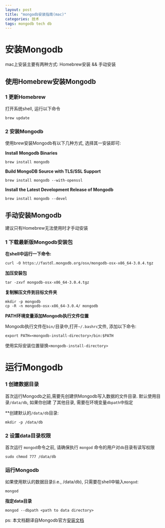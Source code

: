 ```yaml
---
layout: post
title: "mongodb安装指南(mac)" 
categories: 技术
tags: mongodb tech db
---
```


# 安装Mongodb

mac上安装主要有两种方式: Homebrew安装 && 手动安装

## 使用Homebrew安装Mongodb

### 1 更新Homebrew

打开系统shell, 运行以下命令

    brew update

### 2 安装Mongodb

使用brew安装Mongodb有以下几种方式, 选择其一安装即可:

**Install Mongodb Binaries**

    brew install mongodb

**Build MongoDB Source with TLS/SSL Support**

    brew install mongodb --with-openssl

**Install the Latest Development Release of Mongodb**

    brew install mongodb --devel


## 手动安装Mongodb

建议只有Homebrew无法使用时才手动安装

### 1 下载最新版Mongodb安装包

**在shell中运行一下命令:**

    curl -O https://fastdl.mongodb.org/osx/mongodb-osx-x86_64-3.0.4.tgz

**加压安装包**

    tar -zxvf mongodb-osx-x86_64-3.0.4.tgz

**复制解压文件到目标文件夹**

    mkdir -p mongodb
    cp -R -n mongodb-osx-x86_64-3.0.4/ mongodb

**PATH环境变量添加Mongodb执行文件位置**

Mongodb执行文件在`bin/`目录中,打开`~/.bashrc`文件, 添加以下命令:

    export PATH=<mongodb-install-directory>/bin:$PATH

使用实际安装位置替换`<mongodb-install-directory>`

# 运行Mongodb

### 1 创建数据目录

首次运行Mongodb之前,需要先创建供Mongodb写入数据的文件目录. 默认使用目录`/data/db`, 如果你创建
了其他目录, 需要在环境变量`dbpath`中指定

**创建默认的`/data/db`目录:

    mkdir -p /data/db

### 2 设置data目录权限

首次运行 `mongod`命令之前, 请确保执行 `mongod` 命令的用户对`db`目录有读写权限

    sudo chmod 777 /data/db

### 运行Mongodb

如果使用默认的数据目录(i.e., /data/db), 只需要在shell中输入`mongod`:

    mongod

**指定data目录**

    mongod --dbpath <path to data directory>

ps: 本文档翻译自Mongodb官方[安装文档](https://docs.mongodb.org/getting-started/shell/tutorial/install-mongodb-on-os-x/)
